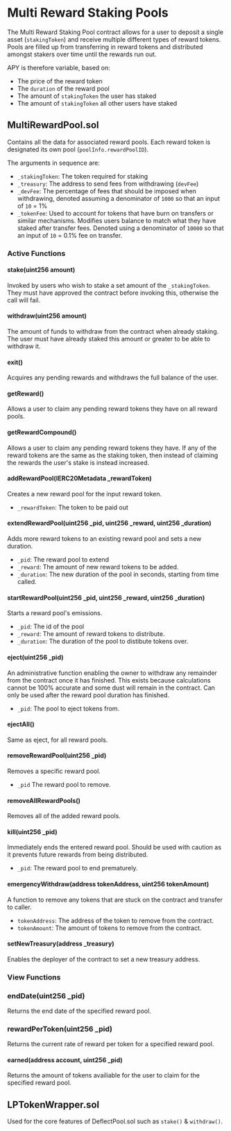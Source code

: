 # Multi Reward Staking Pools

The Multi Reward Staking Pool contract allows for a user to deposit a single asset (`stakingToken`) and receive multiple different types of reward tokens. Pools are filled up from transferring in reward tokens and distributed amongst stakers over time until the rewards run out. 

APY is therefore variable, based on:

- The price of the reward token
- The `duration` of the reward pool
- The amount of `stakingToken` the user has staked
- The amount of `stakingToken` all other users have staked

## MultiRewardPool.sol

Contains all the data for associated reward pools. Each reward token is designated its own pool (`poolInfo.rewardPoolID`).

The arguments in sequence are:

- `_stakingToken`: The token required for staking
- `_treasury`: The address to send fees from withdrawing (`devFee`)
- `_devFee`: The percentage of fees that should be imposed when withdrawing, denoted assuming a denominator of `1000` so that an input of `10` = 1%
- `_tokenFee`: Used to account for tokens that have burn on transfers or similar mechanisms. Modifies users balance to match what they have staked after transfer fees. Denoted using a denominator of `10000` so that an input of `10` = 0.1% fee on transfer.

### Active Functions

#### stake(uint256 amount)

Invoked by users who wish to stake a set amount of the `_stakingToken`. They must have approved the contract before invoking this, otherwise the call will fail.

#### withdraw(uint256 amount)

The amount of funds to withdraw from the contract when already staking. The user must have already staked this amount or greater to be able to withdraw it.
#### exit()

Acquires any pending rewards and withdraws the full balance of the user.

#### getReward()

Allows a user to claim any pending reward tokens they have on all reward pools.

#### getRewardCompound()

Allows a user to claim any pending reward tokens they have. If any of the reward tokens are the same as the staking token, then instead of claiming the rewards the user's stake is instead increased.

#### addRewardPool(IERC20Metadata _rewardToken)

Creates a new reward pool for the input reward token.

- `_rewardToken`: The token to be paid out

#### extendRewardPool(uint256 _pid, uint256 _reward, uint256 _duration)

Adds more reward tokens to an existing reward pool and sets a new duration.

 - `_pid`: The reward pool to extend
 - `_reward`: The amount of new reward tokens to be added.
 - `_duration`: The new duration of the pool in seconds, starting from time called.
#### startRewardPool(uint256 _pid, uint256 _reward, uint256 _duration)

Starts a reward pool's emissions.

- `_pid`: The id of the pool
- `_reward`: The amount of reward tokens to distribute.
- `_duration`: The duration of the pool to distibute tokens over.

#### eject(uint256 _pid)

An administrative function enabling the owner to withdraw any remainder from the contract once it has finished. This exists because calculations cannot be 100% accurate and some dust will remain in the contract. Can only be used after the reward pool duration has finished.

- `_pid`: The pool to eject tokens from.

#### ejectAll()

Same as eject, for all reward pools.

#### removeRewardPool(uint256 _pid)

Removes a specific reward pool.

- `_pid` The reward pool to remove.

#### removeAllRewardPools()

Removes all of the added reward pools.

#### kill(uint256 _pid)

Immediately ends the entered reward pool. Should be used with caution as it prevents future rewards from being distributed.

- `_pid`: The reward pool to end prematurely. 

#### emergencyWithdraw(address tokenAddress, uint256 tokenAmount)

A function to remove any tokens that are stuck on the contract and transfer to caller.

- `tokenAddress`: The address of the token to remove from the contract.
- `tokenAmount`: The amount of tokens to remove from the contract.

#### setNewTreasury(address _treasury)

Enables the deployer of the contract to set a new treasury address.

### View Functions

### endDate(uint256 _pid)

Returns the end date of the specified reward pool.

### rewardPerToken(uint256 _pid)

Returns the current rate of reward per token for a specified reward pool.
#### earned(address account, uint256 _pid)

Returns the amount of tokens availiable for the user to claim for the specified reward pool.

## LPTokenWrapper.sol

Used for the core features of DeflectPool.sol such as `stake()` & `withdraw()`. 
